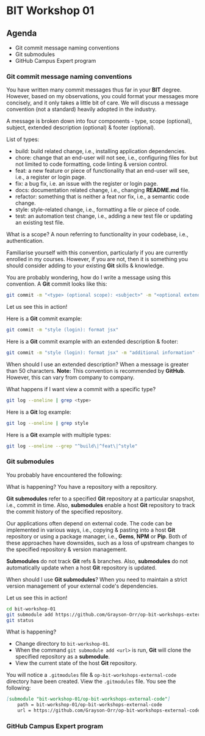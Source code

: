 
# BIT Workshop 01

## Agenda

- Git commit message naming conventions
- Git submodules
- GitHub Campus Expert program

### Git commit message naming conventions

You have written many commit messages thus far in your **BIT** degree. However, based on my observations, you could format your messages more concisely, and it only takes a little bit of care. We will discuss a message convention (not a standard) heavily adopted in the industry.

A message is broken down into four components - type, scope (optional), subject, extended description (optional) & footer (optional).

List of types:
* build: build related change, i.e., installing application dependencies.
* chore: change that an end-user will not see, i.e., configuring files for but not limited to code formatting, code linting & version control.
* feat: a new feature or piece of functionality that an end-user will see, i.e., a register or login page.
* fix: a bug fix, i.e. an issue with the register or login page.
* docs: documentation related change, i.e., changing **README.md** file.
* refactor: something that is neither a feat nor fix, i.e., a semantic code change.
* style: style-related change, i.e., formatting a file or piece of code.
* test: an automation test change, i.e., adding a new test file or updating an existing test file.

What is a scope? A noun referring to functionality in your codebase, i.e., authentication. 

Familiarise yourself with this convention, particularly if you are currently enrolled in my courses. However, if you are not, then it is something you should consider adding to your existing **Git** skills & knowledge.

You are probably wondering, how do I write a message using this convention. A **Git** commit looks like this:

```bash
git commit -m "<type> (optional scope): <subject>" -m "<optional extended description>" -m "<optional footer>"
```

Let us see this in action!

Here is a **Git** commit example:

```bash
git commit -m "style (login): format jsx"
```

Here is a **Git** commit example with an extended description & footer:

```bash
git commit -m "style (login): format jsx" -m "additional information" -m "PR Close #12345"
```

When should I use an extended description? When a message is greater than 50 characters. **Note:** This convention is recommended by **GitHub**. However, this can vary from company to company.

What happens if I want view a commit with a specific type? 

```bash
git log --oneline | grep <type>
```

Here is a **Git**  log example:

```bash
git log --oneline | grep style
```

Here is a **Git**  example with multiple types:
 
```bash
git log --oneline --grep "^build\|^feat\|^style"
```

### Git submodules

You probably have encountered the following:

What is happening? You have a repository with a repository.

**Git submodules** refer to a specified **Git** repository at a particular snapshot, i.e., commit in time. Also, **submodules** enable a host **Git** repository to track the commit history of the specified repository.

Our applications often depend on external code. The code can be implemented in various ways, i.e., copying & pasting into a host **Git** repository or using a package manager, i.e., **Gems**, **NPM** or **Pip**. Both of these approaches have downsides, such as a loss of upstream changes to the specified repository & version management.

**Submodules** do not track **Git** refs & branches. Also, **submodules** do not automatically update when a host **Git** repository is updated.

When should I use **Git submodules**? When you need to maintain a strict version management of your external code's dependencies.

Let us see this in action!

```bash
cd bit-workshop-01
git submodule add https://github.com/Grayson-Orr/op-bit-workshops-external-code
git status
```

What is happening? 
- Change directory to `bit-workshop-01`.
- When the command `git submodule add <url>` is run, **Git** will clone the specified repository as a **submodule**. 
- View the current state of the host **Git** repository.

You will notice a `.gitmodules` file & `op-bit-workshops-external-code` directory have been created. View the `.gitmodules` file. You see the following:

```md
[submodule "bit-workshop-01/op-bit-workshops-external-code"]
	path = bit-workshop-01/op-bit-workshops-external-code
	url = https://github.com/Grayson-Orr/op-bit-workshops-external-code
```

### GitHub Campus Expert program
